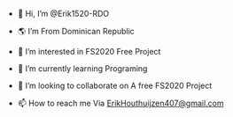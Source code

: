 - 👋 Hi, I’m @Erik1520-RDO

- 🌎 I’m From Dominican Republic

- 👀 I’m interested in FS2020 Free Project

- 🌱 I’m currently learning Programing

- 💞️ I’m looking to collaborate on A free FS2020 Project

- 📫 How to reach me Via ErikHouthuijzen407@gmail.com
